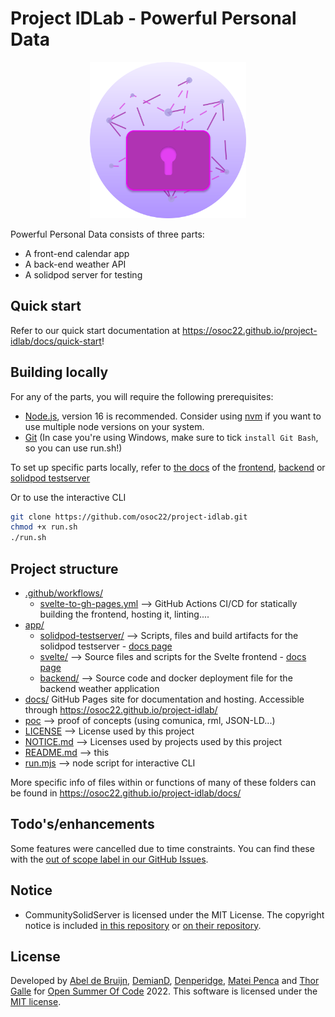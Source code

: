 # Project IDLab - Powerful Personal Data

<div align="center">
  <img src="./docs/assets/powerful-personal-data-crest.svg" width="250px" />
</div>

Powerful Personal Data consists of three parts:
- A front-end calendar app
- A back-end weather API
- A solidpod server for testing

## Quick start
Refer to our quick start documentation at https://osoc22.github.io/project-idlab/docs/quick-start!

## Building locally

For any of the parts, you will require the following prerequisites:
- [Node.js](https://nodejs.org/en/), version 16 is recommended. Consider using [nvm](https://github.com/nvm-sh/nvm) if you want to use multiple node versions on your system.
- [Git](https://git-scm.com/downloads) (In case you're using Windows, make sure to tick `install Git Bash`, so you can use run.sh!)

To set up specific parts locally, refer to [the docs](https://osoc22.github.io/project-idlab/docs/) of the [frontend](https://osoc22.github.io/project-idlab/docs/svelte/), [backend](https://osoc22.github.io/project-idlab/docs/backend/) or [solidpod testserver](https://osoc22.github.io/project-idlab/docs/solidpod-testserver/) 

Or to use the interactive CLI
```bash
git clone https://github.com/osoc22/project-idlab.git
chmod +x run.sh
./run.sh
```

## Project structure
- [.github/workflows/](.github/workflows/)
  - [svelte-to-gh-pages.yml](.github/workflows/svelte-to-gh-pages.yml) --> GitHub Actions CI/CD for statically building the frontend, hosting it, linting.... 
- [app/](app/)
  - [solidpod-testserver/](app/solidpod-testserver/) --> Scripts, files and build artifacts for the solidpod testserver - [docs page](https://osoc22.github.io/project-idlab/docs/solidpod-testserver/)
  - [svelte/](app/svelte/) --> Source files and scripts for the Svelte frontend - [docs page](https://osoc22.github.io/project-idlab/docs/svelte/)
  - [backend/](app/backend) --> Source code and docker deployment file for the backend weather application
- [docs/](docs/) GitHub Pages site for documentation and hosting. Accessible through https://osoc22.github.io/project-idlab/
- [poc](poc/) --> proof of concepts (using comunica, rml, JSON-LD...)
- [LICENSE](LICENSE) --> License used by this project
- [NOTICE.md](https://github.com/osoc22/project-idlab/blob/master/NOTICE.md) --> Licenses used by projects used by this project
- [README.md](README.md) --> this
- [run.mjs](run.mjs) --> node script for interactive CLI

More specific info of files within or functions of many of these folders can be found in https://osoc22.github.io/project-idlab/docs/

## Todo's/enhancements
Some features were cancelled due to time constraints. You can find these with the [out of scope label in our GitHub Issues](https://github.com/osoc22/project-idlab/issues?q=is%3Aissue+label%3A%22out+of+scope%22).

## Notice
- CommunitySolidServer is licensed under the MIT License. The copyright notice is included [in this repository](NOTICE.md#CommunitySolidServer) or [on their repository](https://github.com/CommunitySolidServer/CommunitySolidServer/blob/main/LICENSE.md).

## License
Developed by [Abel de Bruijn](https://github.com/yustarandomname), [DemianD](https://github.com/demiand), [Denperidge](https://github.com/Denperidge), [Matei Penca](https://github.com/Matei9721) and [Thor Galle](https://github.com/th0rgall) for [Open Summer Of Code](https://osoc.be/) 2022.
This software is licensed under the [MIT license](LICENSE).
